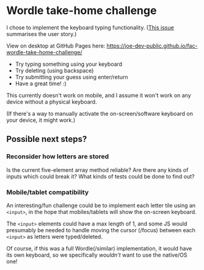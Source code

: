 # Wordle take-home challenge

I chose to implement the keyboard typing functionality. ([This issue](https://github.com/joe-dev-public/fac-wordle-take-home-challenge/issues/3) summarises the user story.)

View on desktop at GitHub Pages here: https://joe-dev-public.github.io/fac-wordle-take-home-challenge/

- Try typing something using your keyboard
- Try deleting (using backspace)
- Try submitting your guess using enter/return
- Have a great time! :)

This currently doesn't work on mobile, and I assume it won't work on any device without a physical keyboard.

(If there's a way to manually activate the on-screen/software keyboard on your device, it might work.)

## Possible next steps?

### Reconsider how letters are stored

Is the current five-element array method reliable? Are there any kinds of inputs which could break it? What kinds of tests could be done to find out?

### Mobile/tablet compatibility

An interesting/fun challenge could be to implement each letter tile using an ``<input>``, in the hope that mobiles/tablets will show the on-screen keyboard.

The ``<input>`` elements could have a max length of 1, and some JS would presumably be needed to handle moving the cursor (/focus) between each ``<input>`` as letters were typed/deleted.

Of course, if this was a full Wordle(/similar) implementation, it would have its own keyboard, so we specifically *wouldn't* want to use the native/OS one!
